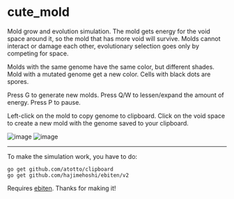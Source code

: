 # cute_mold
Mold grow and evolution simulation. The mold gets energy for the void space around it, so the mold that has more void will survive. Molds cannot interact or damage each other, evolutionary selection goes only by competing for space.

Molds with the same genome have the same color, but different shades. Mold with a mutated genome get a new color. Cells with black dots are spores. 

Press G to generate new molds. Press Q/W to lessen/expand the amount of energy. Press P to pause.

Left-click on the mold to copy genome to clipboard. Click on the void space to create a new mold with the genome saved to your clipboard.

![image](https://user-images.githubusercontent.com/108512083/177535171-0304a63c-e724-4912-a26f-7911203028e0.png)
![image](https://user-images.githubusercontent.com/108512083/177507626-4a31e661-5aef-4326-80cc-6e43719566d7.png)

---

To make the simulation work, you have to do:
```
go get github.com/atotto/clipboard
go get github.com/hajimehoshi/ebiten/v2
```

Requires [ebiten](https://github.com/rxi/lume). Thanks for making it!
